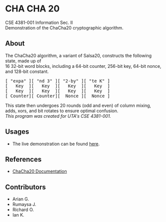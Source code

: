# CHA CHA 20
CSE 4381-001 Information Sec. II <br>
Demonstration of the ChaCha20 cryptographic algorithm.

## About
The ChaCha20 algorithm, a variant of Salsa20, constructs the following state, made up of <br>
16 32-bit word blocks, including a 64-bit counter, 256-bit key, 64-bit nonce, and 128-bit constant. <br>
<pre>
[ "expa" ][ "nd 3" ][ "2-by" ][ "te K" ]
[   Key  ][   Key  ][   Key  ][   Key  ]
[   Key  ][   Key  ][   Key  ][   Key  ]
[ Counter][ Counter][  Nonce ][  Nonce ]
</pre>
This state then undergoes 20 rounds (odd and even) of column mixing, <br>
adds, xors, and bit rotates to ensure optimal confusion. <br>
_This program was created for UTA's CSE 4381-001._

## Usages
- The live demonstration can be found [here](https://teamchacha.github.io/my-chacha20-site/src/index.html).

## References
- [ChaCha20 Documentation](https://cr.yp.to/chacha/chacha-20080120.pdf)

## Contributors
- Arian G.
- Rumaysa J.
- Richard O.
- Ian K.
